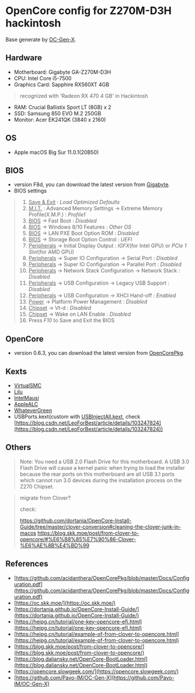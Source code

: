 # OpenCore config for Z270M-D3H hackintosh

Base generate by [OC-Gen-X](https://github.com/Pavo-IM/OC-Gen-X).

## Hardware

* Motherboard: Gigabyte GA-Z270M-D3H
* CPU: Intel Core i5-7500
* Graphics Card: Sapphire RX560XT 4GB
> recognized with 'Radeon RX 470 4 GB' in Hackintosh
* RAM: Crucial Ballistix Sport LT (8GB) x 2
* SSD: Samsung 850 EVO M.2 250GB
* Monitor: Acer EK241QK (3840 x 2160)

## OS

* Apple macOS Big Sur 11.0.1(20B50)

## BIOS

* version F8d, you can download the latest version from [Gigabyte](https://www.gigabyte.com/Motherboard/GA-Z270M-D3H-rev-10#support-dl-bios).
* BIOS settings

> 1. <u>Save & Exit</u> : *Load Optimized Defaults*
> 2. <u>M.I.T.</u> : Advanced Memory Settings → Extreme Memory Profile(X.M.P.) : *Profile1*
> 3. <u>BIOS</u> → Fast Boot : *Disabled*
> 4. <u>BIOS</u> → Windows 8/10 Features : *Other OS*
> 5. <u>BIOS</u> → LAN PXE Boot Option ROM : *Disabled*
> 6. <u>BIOS</u> → Storage Boot Option Control : *UEFI*
> 7. <u>Peripherals</u> → Initial Display Output : *IGFX*(for Intel GPU) or *PCIe 1 Slot*(for AMD GPU)
> 8. <u>Peripherals</u> → Super IO Configuration → Serial Port : *Disabled*
> 9. <u>Peripherals</u> → Super IO Configuration → Parallel Port : *Disabled*
> 10. <u>Peripherals</u> → Network Stack Configuration → Network Stack : *Disabled*
> 11. <u>Peripherals</u> → USB Configuration → Legacy USB Support : *Disabled*
> 12. <u>Peripherals</u> → USB Configuration → XHCI Hand-off : *Enabled*
> 13. <u>Power</u> → Platform Power Management : *Disabled*
> 14. <u>Chipset</u> → Vt-d : *Disabled*
> 15. <u>Chipset</u> → Wake on LAN Enable : *Disabled*
> 16. Press *F10* to Save and Exit the BIOS

## OpenCore

* version 0.6.3, you can download the latest version from [OpenCorePkg](https://github.com/acidanthera/OpenCorePkg/releases).

## Kexts

* [VirtualSMC](https://github.com/acidanthera/virtualsmc/releases)
* [Lilu](https://github.com/acidanthera/Lilu/releases)
* [IntelMausi](https://github.com/acidanthera/IntelMausi/releases)
* [AppleALC](https://github.com/acidanthera/AppleALC/releases)
* [WhateverGreen](https://github.com/acidanthera/WhateverGreen/releases)
* USBPorts.kext(custom with [USBInjectAll.kext](https://bitbucket.org/RehabMan/os-x-usb-inject-all), check [https://blog.csdn.net/LeoForBest/article/details/103247824](https://blog.csdn.net/LeoForBest/article/details/103247824))

## Others

> Note: You need a USB 2.0 Flash Drive for this motherboard. A USB 3.0 Flash Drive will cause a kernel panic when trying to load the installer because the rear ports on this motherboard are all USB 3.1 ports which cannot run 3.0 devices during the installation process on the Z270 Chipset.

> migrate from Clover?
> 
> check:
> 
> https://github.com/dortania/OpenCore-Install-Guide/tree/master/clover-conversion#cleaning-the-clover-junk-in-macos
> https://blog.skk.moe/post/from-clover-to-opencore/#%E6%B8%85%E7%90%86-Clover-%E6%AE%8B%E4%BD%99

## References

* [https://github.com/acidanthera/OpenCorePkg/blob/master/Docs/Configuration.pdf](https://github.com/acidanthera/OpenCorePkg/blob/master/Docs/Configuration.pdf)
* [https://oc.skk.moe/](https://oc.skk.moe/)
* [https://dortania.github.io/OpenCore-Install-Guide/](https://dortania.github.io/OpenCore-Install-Guide/)
* [https://heipg.cn/tutorial/one-key-opencore-efi.html](https://heipg.cn/tutorial/one-key-opencore-efi.html)
* [https://heipg.cn/tutorial/example-of-from-clover-to-opencore.html](https://heipg.cn/tutorial/example-of-from-clover-to-opencore.html)
* [https://blog.skk.moe/post/from-clover-to-opencore/](https://blog.skk.moe/post/from-clover-to-opencore/)
* [https://blog.daliansky.net/OpenCore-BootLoader.html](https://blog.daliansky.net/OpenCore-BootLoader.html)
* [https://opencore.slowgeek.com/](https://opencore.slowgeek.com/)
* [https://github.com/Pavo-IM/OC-Gen-X](https://github.com/Pavo-IM/OC-Gen-X)
